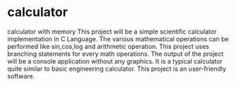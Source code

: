 # calculator
calculator with memory
This project will be a simple scientific calculator implementation in C Language.
The various mathematical operations can be performed like sin,cos,log and arithmetic operation.
This project uses branching statements for every math operations.
The output of the project will be a console application without any graphics.
It is a typical calculator quite similar to basic engineering calculator.
This project is an user-friendly software.
